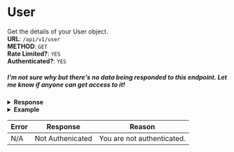 # User
Get the details of your User object.
<br>**URL**: `/api/v1/user`
<br>**METHOD**: `GET`
<br>**Rate Limited?**: `YES`
<br>**Authenticated?**: `YES`

<h5>I'm not sure why but there's no data being responded to this endpoint. Let me know if anyone can get access to it!</h5>

<details>
    <summary style="font-weight: bold">Response</summary>

```json
{}
```
</details>

<details>
    <summary style="font-weight: bold">Example</summary>

```json
{}
```
</details>

| Error         | Response      | Reason |
| ------------- | ------------- | ------ |
| N/A           | Not Authenicated     | You are not authenticated. | 